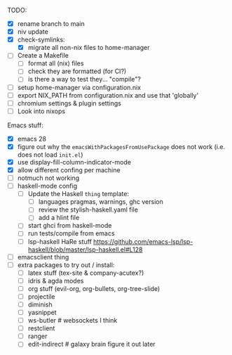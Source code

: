 TODO:
- [x] rename branch to main
- [x] niv update
- [x] check-symlinks:
    - [x] migrate all non-nix files to home-manager
- [ ] Create a Makefile
    - [ ] format all (nix) files
	- [ ] check they are formatted (for CI?)
	- [ ] is there a way to test they... "compile"?
- [ ] setup home-manager via configuration.nix
- [ ] export NIX_PATH from configuration.nix and use that 'globally'
- [ ] chromium settings & plugin settings
- [ ] Look into nixops

Emacs stuff:
- [x] emacs 28
- [x] figure out why the `emacsWithPackagesFromUsePackage` does not work (i.e. does not load `init.el`)
- [x] use display-fill-column-indicator-mode
- [x] allow different confing per machine
- [ ] notmuch not working
- [ ] haskell-mode config
    - [ ] Update the Haskell `thing` template:
		- [ ] languages pragmas, warnings, ghc version
		- [ ] review the stylish-haskell.yaml file
		- [ ] add a hlint file
	- [ ] start ghci from haskell-mode
	- [ ] run tests/compile from emacs
    - [ ] lsp-haskell HaRe stuff https://github.com/emacs-lsp/lsp-haskell/blob/master/lsp-haskell.el#L128
- [ ] emacsclient thing
- [ ] extra packages to try out / install:
	- [ ] latex stuff (tex-site & company-acutex?)
	- [ ] idris & agda modes
	- [ ] org stuff (evil-org, org-bullets, org-tree-slide)
	- [ ] projectile
	- [ ] diminish
	- [ ] yasnippet
    - [ ] ws-butler # websockets I think
    - [ ] restclient
    - [ ] ranger
    - [ ] edit-indirect # galaxy brain figure it out later
